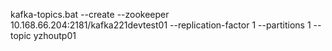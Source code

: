 kafka-topics.bat --create --zookeeper 10.168.66.204:2181/kafka221devtest01 --replication-factor 1 --partitions 1 --topic yzhoutp01